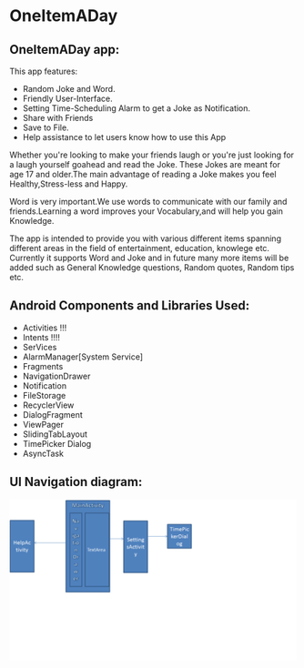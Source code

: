 # OneItemADay

OneItemADay app:
-----------------
This app features:
- Random Joke and Word.
- Friendly User-Interface.
- Setting Time-Scheduling Alarm to get a Joke as Notification.
- Share with Friends
- Save to File.
- Help assistance to let users know how to use this App


Whether you're looking to make your friends laugh or you're just looking for a laugh yourself goahead and read the Joke.
These Jokes are meant for age 17 and older.The main advantage of reading a Joke makes you feel Healthy,Stress-less and Happy.

Word is very important.We use words to communicate with our family and friends.Learning a word improves your Vocabulary,and
will help you gain Knowledge.

The app is intended to provide you with various different items spanning different areas in the field of entertainment,
education, knowlege etc.  Currently it supports Word and Joke and in future many more items will be added such as 
General Knowledge questions, Random quotes, Random tips etc.


Android Components and Libraries Used:
-------------------------------------
- Activities !!!
- Intents !!!!
- SerVices
- AlarmManager[System Service]
- Fragments
- NavigationDrawer
- Notification
- FileStorage
- RecyclerView
- DialogFragment
- ViewPager
- SlidingTabLayout
- TimePicker Dialog
- AsyncTask
 

UI Navigation diagram:
---------------------

![Alt Text](OneItemADay.png)
